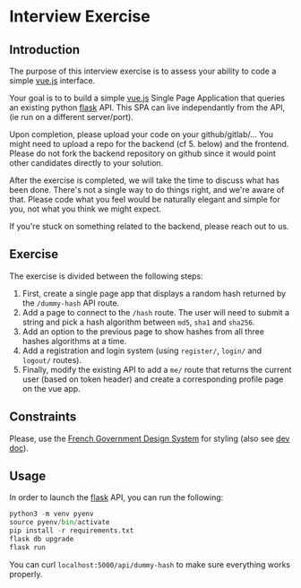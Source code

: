 # Interview Exercise

## Introduction

The purpose of this interview exercise is to assess your ability to code a simple [vue.js][] interface.

Your goal is to to build a simple [vue.js][] Single Page Application that queries an existing python [flask][] API. This SPA can live independantly from the API, (ie run on a different server/port).

Upon completion, please upload your code on your github/gitlab/... You might need to upload a repo for the backend (cf 5. below) and the frontend. Please do not fork the backend repository on github since it would point other candidates directly to your solution.

After the exercise is completed, we will take the time to discuss what has been done. There's not a single way to do things right, and we're aware of that. Please code what you feel would be naturally elegant and simple for you, not what you think we might expect.

If you're stuck on something related to the backend, please reach out to us.

## Exercise

The exercise is divided between the following steps:
1. First, create a single page app that displays a random hash returned by the `/dummy-hash` API route.
2. Add a page to connect to the `/hash` route. The user will need to submit a string and pick a hash algorithm between `md5`, `sha1` and `sha256`.
3. Add an option to the previous page to show hashes from all three hashes algorithms at a time.
4. Add a registration and login system (using `register/`, `login/` and `logout/` routes).
5. Finally, modify the existing API to add a `me/` route that returns the current user (based on token header) and create a corresponding profile page on the vue app.

## Constraints

Please, use the [French Government Design System][] for styling (also see [dev doc](https://www.systeme-de-design.gouv.fr/utilisation-et-organisation/developpeurs/prise-en-main/)).

## Usage

In order to launch the [flask][] API, you can run the following:

``` python
python3 -m venv pyenv
source pyenv/bin/activate
pip install -r requirements.txt
flask db upgrade
flask run
```

You can curl `localhost:5000/api/dummy-hash` to make sure everything works properly.

[vue.js]: https://vuejs.org/
[flask]: https://flask.palletsprojects.com/en/latest/
[French Government Design System]: https://www.systeme-de-design.gouv.fr/

